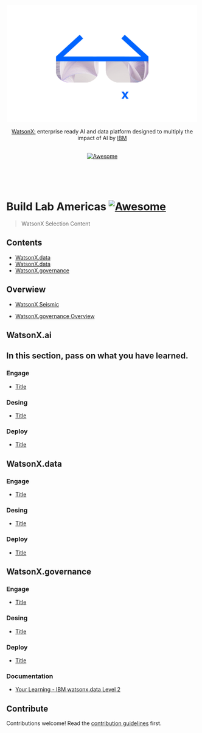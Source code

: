 <div align="center">
	<br>
	<br>
	<div>
		<picture>
			<source media="(prefers-color-scheme: dark)" srcset="images/wx-3.png">
			<img alt="Awesome WatsonX" width="500px" src="images/wx-3.png">
		</picture>
		<br>
	</div>
	<p>
		<a href="https://bam.res.ibm.com/">WatsonX:</a> enterprise ready AI and data platform designed to multiply the impact of AI by <a href="https://www.ibm.com/">IBM</a>
	</p>
	<br>
	<a href="https://awesome.re">
		<img src="https://awesome.re/badge-flat2.svg" alt="Awesome">
	</a>
	<br>
	<br>
	<br>
	<br>
	<br>
</div>

# Build Lab Americas [![Awesome](https://awesome.re/badge.svg)](https://awesome.re)

> WatsonX Selection Content

## Contents

- [WatsonX.data](#watsonx.ai)
- [WatsonX.data](#watsonx.data)
- [WatsonX.governance](#watsonx.governance)


## Overwiew

- [WatsonX Seismic](https://ibm.seismic.com/app?ContentId=7f7b6631-07a7-4349-a07c-ebf8d6e79ab2#/doccenter/861ea1fd-99e0-44d7-9135-85412e5c28d1/doc/%252Fdd3359e5f7-a856-a91b-7688-41024b2ac637%252FdfNTY4NmVhOWItY2RkNS04ZWY3LTZkNzItZTQwZjczMWUyMjk1%252CPT0%253D%252CRGF0YSBhbmQgQUk%253D%252FdfOthers%252FdfOTRiYmU4NTQtNWY4NC03Y2QyLWZjYWUtOGIxYmFmZjkyZThk%252CPT0%253D%252CU2FsZXMga2l0%252Flf300ba605-4692-43d9-bbef-68bde18a0fcd/grid/)



- [WatsonX.governance Overview](https://www.ibm.com/products/watsonx-governance)


## WatsonX.ai 

In this section, pass on what you have learned.
- 

### Engage

- [Title](Link)

### Desing

- [Title](Link)

### Deploy

- [Title](Link)

## WatsonX.data

### Engage

- [Title](Link)

### Desing

- [Title](Link)

### Deploy

- [Title](Link)

## WatsonX.governance

### Engage

- [Title](Link)

### Desing

- [Title](Link)

### Deploy

- [Title](Link)



### Documentation

- [Your Learning - IBM watsonx.data Level 2](https://yourlearning.ibm.com/activity/PLAN-96BA3950C94B)


## Contribute

Contributions welcome! Read the [contribution guidelines](contributing.md) first.
